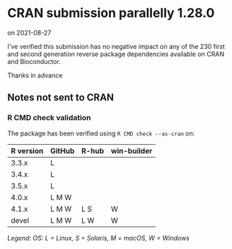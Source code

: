 # CRAN submission parallelly 1.28.0

on 2021-08-27

I've verified this submission has no negative impact on any of the 230 first and second generation reverse package dependencies available on CRAN and Bioconductor.

Thanks in advance


## Notes not sent to CRAN

### R CMD check validation

The package has been verified using `R CMD check --as-cran` on:

| R version | GitHub | R-hub | win-builder |
| --------- | ------ | ----- | ----------- |
| 3.3.x     | L      |       |             |
| 3.4.x     | L      |       |             |
| 3.5.x     | L      |       |             |
| 4.0.x     | L M W  |       |             |
| 4.1.x     | L M W  | L S   | W           |
| devel     | L M W  | L   W | W           |

_Legend: OS: L = Linux, S = Solaris, M = macOS, W = Windows_
